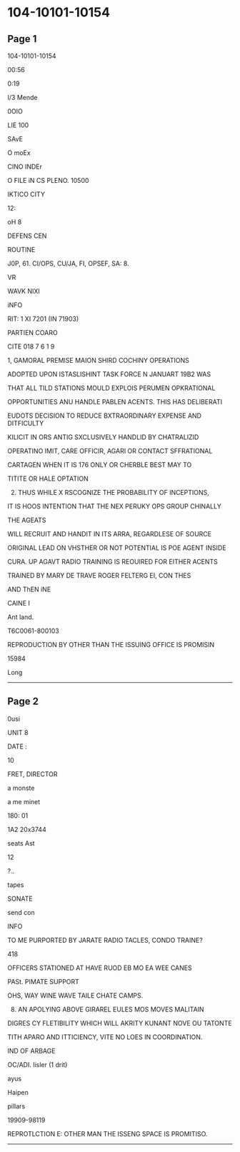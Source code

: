 # 104-10101-10154

## Page 1

104-10101-10154

00:56

0:19

I/3 Mende

0OIO

LIE 100

SAvE

O moEx

CINO INDEr

O FILE iN CS PLENO. 10500

IKTICO CITY

12:

oH 8

DEFENS CEN

ROUTINE

J0P, 61. CI/OPS, CU/JA, FI, OPSEF, SA: 8.

VR

WAVK NIXI

iNFO

RIT: 1 XI 7201 (IN 71903)

PARTIEN COARO

CITE 018 7 6 1 9

1, GAMORAL PREMISE MAION SHIRD COCHINY OPERATIONS

ADOPTED UPON ISTASLISHINT TASK FORCE N JANUART 19B2 WAS

THAT ALL TILD STATIONS MOULD EXPLOIS PERUMEN OPKRATIONAL

OPPORTUNITIES ANU HANDLE PABLEN ACENTS. THIS HAS DELIBERATI

EUDOTS DECISION TO REDUCE BXTRAORDINARY EXPENSE AND DITFICULTY

KILICIT IN ORS ANTIG SXCLUSIVELY HANDLID BY CHATRALIZID

OPERATINO IMIT, CARE OFFICIR, AGARI OR CONTACT SFFRATIONAL

CARTAGEN WHEN IT IS 176 ONLY OR CHERBLE BEST MAY TO

TITITE OR HALE OPTATION

2. THUS WHILE X RSCOGNIZE THE PROBABILITY OF INCEPTIONS,

IT IS HOOS INTENTION THAT THE NEX PERUKY OPS GROUP CHINALLY

THE AGEATS

WILL RECRUIT AND HANDIT IN ITS ARRA, REGARDLESE OF SOURCE

ORIGINAL LEAD ON VHSTHER OR NOT POTENTIAL IS POE AGENT INSIDE

CURA. UP AGAVT RADIO TRAINING IS REOUIRED FOR EITHER ACENTS

TRAINED BY MARY DE TRAVE ROGER FELTERG EI, CON THES

AND ThEN iNE

CAINE I

Ant land.

T6C0061-800103

REPRODUCTION BY OTHER THAN THE ISSUING OFFICE IS PROMISIN

15984

Long

---

## Page 2

0usi

UNIT 8

DATE :

10

FRET, DIRECTOR

a monste

a me minet

180: 01

1A2 20x3744

seats Ast

12

?..

tapes

SONATE

send con

INFO

TO ME PURPORTED BY JARATE RADIO TACLES, CONDO TRAINE?

418

OFFICERS STATIONED AT HAVE RUOD EB MO EA WEE CANES

PASt. PIMATE SUPPORT

OHS, WAY WINE WAVE TAILE CHATE CAMPS.

8. AN APOLYING ABOVE GIRAREL EULES MOS MOVES MALITAIN

DIGRES CY FLETIBILITY WHICH WILL AKRITY KUNANT NOVE OU TATONTE

TITH APARO AND ITTICIENCY, VITE NO LOES IN COORDINATION.

IND OF ARBAGE

OC/ADI. Iisler (1 drit)

ayus

Haipen

pillars

19909-98119

REPROTLCTION E: OTHER MAN THE ISSENG SPACE IS PROMITISO.

---

